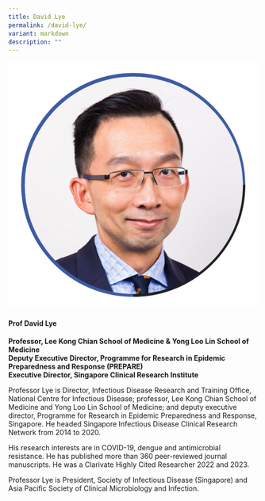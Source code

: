 ```yaml
---
title: David Lye
permalink: /david-lye/
variant: markdown
description: ""
---
```

<div class="row">
<div class="col is-3">
<img src="/images/Speakers_DavidLye.png">
</div>
<div class="col is-9 speaker-details">
	<h4><b>Prof David Lye</b></h4>
<b>Professor, Lee Kong Chian School of Medicine &amp; Yong Loo Lin School of Medicine <br>
Deputy Executive Director, Programme for Research in Epidemic Preparedness and Response (PREPARE)<br>
Executive Director, Singapore Clinical Research Institute</b>
	
<p>Professor Lye is Director, Infectious Disease Research and Training Office, National Centre for Infectious Disease; professor, Lee Kong Chian School of Medicine and Yong Loo Lin School of Medicine; and deputy executive director, Programme for Research in Epidemic Preparedness and Response, Singapore. He headed Singapore Infectious Disease Clinical Research Network from 2014 to 2020. </p>

<p>His research interests are in COVID-19, dengue and antimicrobial resistance. He has published more than 360 peer-reviewed journal manuscripts. He was a Clarivate Highly Cited Researcher 2022 and 2023.</p>

<p>Professor Lye is President, Society of Infectious Disease (Singapore) and Asia Pacific Society of Clinical Microbiology and Infection. 
</p>
</div>
</div>